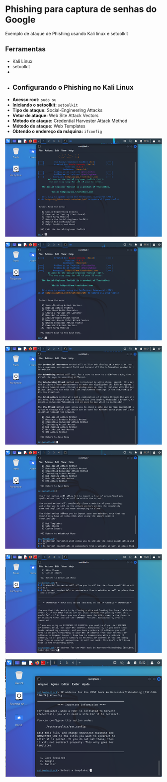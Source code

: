 # Phishing para captura de senhas do Google
Exemplo de ataque de Phishing usando Kali linux e setoolkit

## Ferramentas
- Kali Linux
- setoolkit
- 
- ## Configurando o Phishing no Kali Linux
- **Acesso root:** `sudo su`
- **Iniciando o setoolkit:** `setoolkit`
- **Tipo de ataque:** Social-Engineering Attacks
- **Vetor de ataque:** Web Site Attack Vectors
- **Método de ataque:** Credential Harvester Attack Method
- **Método de ataque:** Web Templates
- **Obtendo o endereço da máquina:** `ifconfig`

![Tipo de ataque](1.png)

![Vetor de ataque](2.png)

![Método de ataque](3.png)

![Método de ataque](4.png)

![Obtendo o endereço da máquina](5.png)

![Credenciais capturadas](6.png)
